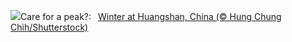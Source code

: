 ![](https://www.bing.com/th?id=OHR.MountainDayChina_EN-US0394775210_UHD.jpg&w=1000)Care for a peak?:&nbsp;&ensp;[Winter at Huangshan, China (© Hung Chung Chih/Shutterstock)](https://www.bing.com/th?id=OHR.MountainDayChina_EN-US0394775210_UHD.jpg)
<br><br/>
